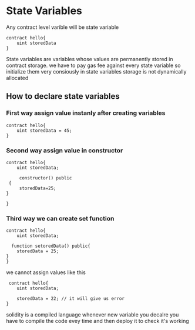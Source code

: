 # State Variables

Any contract level varible will be state variable

    contract hello{
        uint storedData
    }

State variables are variables whose values are permanently stored in contract storage.
we have to pay gas fee against every state variable so initialize them very consiously
in state variables storage is not dynamically allocated

## How to declare state variables

### First way assign value instanly after creating variables

    contract hello{
        uint storedData = 45;
    }

### Second way assign value in constructor

    contract hello{
        uint storedData;

         constructor() public
     {
         storedData=25;
    }

    }

### Third way we can create set function

    contract hello{
        uint storedData;

      function setoredData() public{
        storedData = 25;
    }
    }

we cannot assign values like this

     contract hello{
        uint storedData;

        storedData = 22; // it will give us error
    }

solidity is a compiled language whenever new variable you decalre you have to compile the code evey time and then deploy it to check it's working
